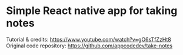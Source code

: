 # Simple React native app for taking notes

Tutorial & credits: https://www.youtube.com/watch?v=gO6sTfZzHt8 \
Original code repository: https://github.com/appcodedev/take-notes
